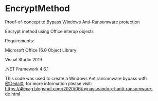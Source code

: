# EncryptMethod
Proof-of-concept to Bypass Windows Anti-Ransomware protection

Encrypt method using Office interop objects

Requirements:

Microsoft Office 16.0 Object Library

Visual Studio 2019

.NET Framework 4.6.1

This code was used to create a Windows Antiransomware bypass with [@Dedal0](http://github.com/dedal0), for more information please visit:
https://4lexag.blogspot.com/2020/06/bypasseando-el-anti-ransomware-de.html 

